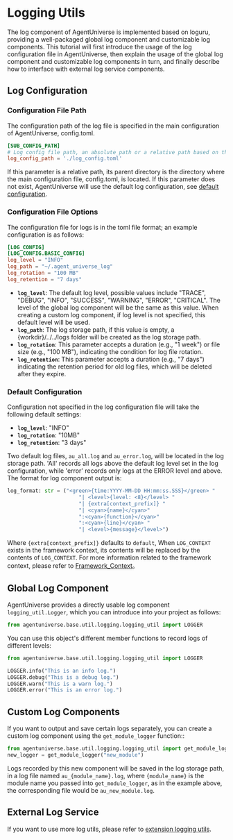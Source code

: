 # Logging Utils

The log component of AgentUniverse is implemented based on loguru, providing a well-packaged global log component and customizable log components. This tutorial will first introduce the usage of the log configuration file in AgentUniverse, then explain the usage of the global log component and customizable log components in turn, and finally describe how to interface with external log service components.
    
## Log Configuration

### Configuration File Path
The configuration path of the log file is specified in the main configuration of AgentUniverse, config.toml.
```toml
[SUB_CONFIG_PATH]
# Log config file path, an absolute path or a relative path based on the dir where the current config file is located.
log_config_path = './log_config.toml'
```
 If this parameter is a relative path, its parent directory is the directory where the main configuration file, config.toml, is located.
If this parameter does not exist, AgentUniverse will use the default log configuration, see [default configuration](#default-configuration).

### Configuration File Options
The configuration file for logs is in the toml file format; an example configuration is as follows:
```toml
[LOG_CONFIG]
[LOG_CONFIG.BASIC_CONFIG]
log_level = "INFO"
log_path = "~/.agent_universe_log"
log_rotation = "100 MB"
log_retention = "7 days"
```
- **`log_level`**: The default log level, possible values include "TRACE", "DEBUG", "INFO", "SUCCESS", "WARNING", "ERROR", "CRITICAL". The level of the global log component will be the same as this value. When creating a custom log component, if log level is not specified, this default level will be used.
- **`log_path`**: The log storage path, if this value is empty, a {workdir}/../../logs folder will be created as the log storage path.
- **`log_rotation`**: This parameter accepts a duration (e.g., "1 week") or file size (e.g., "100 MB"), indicating the condition for log file rotation.
- **`log_retention`**: This parameter accepts a duration (e.g., "7 days") indicating the retention period for old log files, which will be deleted after they expire.

### Default Configuration
Configuration not specified in the log configuration file will take the following default settings:
- **`log_level`**: "INFO"
- **`log_rotation`**: "10MB"
- **`log_retention`**: "3 days"

Two default log files, `au_all.log` and `au_error.log`, will be located in the log storage path. 'All' records all logs above the default log level set in the log configuration, while 'error' records only logs at the ERROR level and above. The format for log component output is:
```python
log_format: str = ("<green>{time:YYYY-MM-DD HH:mm:ss.SSS}</green> "
                       "| <level>{level: <8}</level> "
                       "| {extra[context_prefix]} "
                       "| <cyan>{name}</cyan>"
                       ":<cyan>{function}</cyan>"
                       ":<cyan>{line}</cyan> "
                       "| <level>{message}</level>")
```
Where `{extra[context_prefix]}` defaults to `default`, When `LOG_CONTEXT` exists in the framework context, its contents will be replaced by the contents of `LOG_CONTEXT`. For more information related to the framework context, please refer to  [Framework_Context](../Others/Framework_Context.md)。

## Global Log Component
AgentUniverse provides a directly usable log component `logging_util.Logger`, which you can introduce into your project as follows:
```python
from agentuniverse.base.util.logging.logging_util import LOGGER
```
You can use this object's different member functions to record logs of different levels:
```python
from agentuniverse.base.util.logging.logging_util import LOGGER

LOGGER.info("This is an info log.")
LOGGER.debug("This is a debug log.")
LOGGER.warn("This is a warn log.")
LOGGER.error("This is an error log.")
```

## Custom Log Components
If you want to output and save certain logs separately, you can create a custom log component using the `get_module_logger` function::
```python
from agentuniverse.base.util.logging.logging_util import get_module_logger
new_logger = get_module_logger("new_module")
```
Logs recorded by this new component will be saved in the log storage path, in a log file named `au_{module_name}.log`,  where `{module_name}` is the module name you passed into `get_module_logger`, as in the example above, the corresponding file would be `au_new_module.log`.

## External Log Service

If you want to use more log utils, please refer to [extension logging utils](Alibaba_Cloud_SLS.md).
